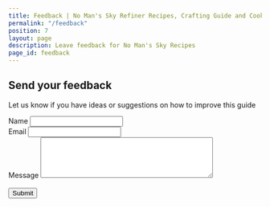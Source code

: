 ```yaml
---
title: Feedback | No Man's Sky Refiner Recipes, Crafting Guide and Cooking Guide
permalink: "/feedback"
position: 7
layout: page
description: Leave feedback for No Man's Sky Recipes
page_id: feedback
---
```


<div class="container">
    <div class="row">
      <div class="col-sm-8 offset-md-2">
      <h2>Send your feedback</h2>
        <p>Let us know if you have ideas or suggestions on how to improve this guide</p>
        <form action="https://formspree.io/mzbjbkzw" method="POST">
            <div class="form-group">
                <label for="name">Name</label>
                <input id="name" name="name" type="text" class="form-control here" />
            </div>
            <div class="form-group">
                <label for="name">Email</label>
                <input id="email" name="_replyto" type="email" class="form-control here" />
            </div>
            <div class="form-group">
                <label for="message">Message</label>
                <textarea id="message" name="message" cols="40" rows="5" required="required" class="form-control"></textarea>
            </div>
            <div class="form-group">
                <div class="g-recaptcha" data-sitekey="6LcAi90UAAAAABajOBg3a6bjOafwVmsrpb9Isqzi"></div>
                <br/>
                <button name="submit" type="submit" class="btn btn-primary">
                    Submit
                </button>
            </div>
        </form>
      </div>
    </div>
    <!-- /.container -->
</div>